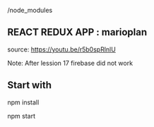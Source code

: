 /node_modules


## REACT REDUX APP : marioplan
source: https://youtu.be/r5b0spRlnlU
<p>Note: After lession 17 firebase did not work</p>

## Start with
<p>npm install</p>
<p>npm start</p>




